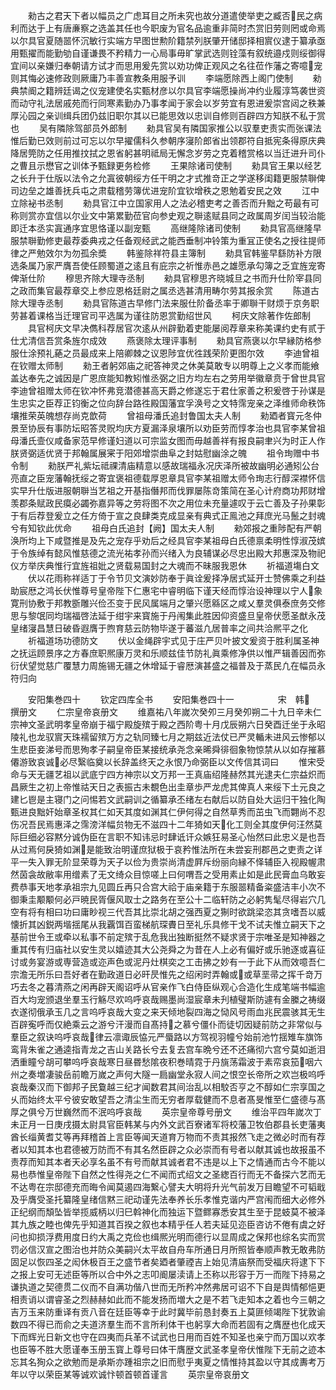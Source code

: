 <!-- { "loadSidebar": true } -->
　　勑古之君天下者以幅员之广虑耳目之所未究也故分道遣使举吏之臧否民之病利而达于上有唐亷察之选盖其任也今职废为官名品逾重非简时杰赏旧劳则罔或命焉以尔具官夏随噐怀沉敏行实端方早图世勲阶籍禁列朕肇开储邸择相賔仪逮于纂承亟用甄擢而能勤劬自谨谦畏不矜精力一心局事毋旷掌武选则铨藻有叙统邉戍则绥御得宜间以亲嫌归奉朝请方试才而思用爰先赏以劝功俾正观风之名往莅作藩之寄噫宠则其悔必速修政则厥庸乃丰善宣教条用服予训
　　李端愿除西上阁门使制
　　勑典禁阍之籍辨廷谒之仪宠建使名实甄材彦以尔具官李端愿操尚冲约业履淳笃袭世资而动守礼法居戚苑而行同寒素勤办乃事孝闻于家会以岁劳宜有恩进爰崇宫闼之秩兼厚沁园之亲训缉兵团仍兹旧职尔其以已能思效以忠训自修则百辟四方知朕不私于赏也
　　吴有隣除驾部员外郎制
　　勑具官吴有隣国家推公以驭羣吏责实而张课法惟后勤已效则前过可忘以尔早擢儒科久参朝序寖阶郎省出领郡符自抵宪条得原庆典降居筦防之任用推抆拭之恩省躬甚明祗局无懈念岁劳之克着稽赏格以当迁进升司仆之曹且示懋官之训体予甄録更务检修
　　王果除诸司使制
　　勑具官王果以经艺之长升于仕版以法令之允寘彼朝绥方任干明之才式推竒正之学遂移闺籍更服禁聨俾司边垒之雄善抚兵屯之肃载稽劳簿优进宠阶宜钦增秩之恩勉着安民之效
　　江中立除袐书丞制
　　勑具官江中立国家用人之法必稽吏考之善否而升黜之苟最有可称则赏亦宜信以尔业文中第累勤莅官向参史观之聨逺赋县同之政属周岁闰当较治能即迁本丞实寘通序宜思恪谨以副宠甄
　　高继隆除诸司使制
　　勑具官高继隆早服禁聨勤修吏最荐委典戎之任备观经武之能西垂制冲铃策为重冝正使名之授往提师律之严勉效尔为勿孤余奬
　　韩鉴除祥符县主簿制
　　勑具官韩鉴早繇防补方限选条属乃家严膺吾使任顾蜀道之逺且有庇宗之祈惟赤邑之雄愿承勾簿之乏宜旌宠寄俾渐仕阶
　　穆思齐除大理寺丞制
　　勑具官穆思齐晓城旦之书而升仕阶宰县同之政而集官最荐章交上参应恩格廷尉之属丞选甚清用畴尔劳其报余赏
　　陈道古除大理寺丞制
　　勑具官陈道古早修门法来服仕阶备丞率于卿聨干财烦于京务职劳甚着课格当迁理官司平选属为谨往防恩赏勤绍世风
　　柯庆文除著作佐郎制
　　具官柯庆文早决儁科荐居官次逺从州辟勤着吏能屡阅荐章来称美课约史有贰于仕尤清信吾赏条旌尔成效
　　燕褒除太理评事制
　　勑具官燕褒以尔早縁防格参服仕涂预礼蕝之员最成来上陪卿棘之议恩陟宜优徃践荣阶更图尔效
　　李迪曾祖在钦赠太师制
　　勑王者躬郊庙之祀答神灵之休美莫敢专以明尊上之义孝而能飨盖达奉先之诚因是广恩庶能知教矧惟丞弼之旧方均左右之劳用举徽章贲于曾世具官李迪曾祖赠太师在钦冲怀弗竞潜德甚高天爵之修遂忘于君仕家善之积爰啓于孙谋是生忠实之臣荐正钧衡之位向辞台路徃殿国藩宜孚涣号之文特霈宠亲之泽维师命秩饰壤推荣英魄想存尚克歆荷
　　曾祖母潘氏追封鲁国太夫人制
　　勑廼者寳元冬仲景至协辰有事防坛昭答灵贶均庆方夏漏泽泉壤所以劝臣劳而惇孝治也具官李某曾祖母潘氏壸仪咸备家范早修谨妇道以可宗监女图而毋越善祥有报良嗣聿兴为时正人作朕贤弼适优贤于邦翰属展宷于阳郊增崇曲阜之封姑慰幽涂之魄
　　祖令珣赠中书令制
　　勑朕严礼紫坛祗祼清庙精意以感故瑞福永况庆泽所被故幽明必通矧公台亮直之臣宠藩翰抚绥之寄宜褒祖德载厚恩章具官李某祖赠太师令珣志行醇深襟怀信实早升仕版进服朝聨当艺祖之开基指僭邦而伐罪屡陈竒策简在圣心计府商功邦财增羡郡条赋政民瘼必蠲弥嘉异等之劳将图不次之用位未充量遽叹于云亡善及子孙果彰于有后荐登爰立之任方倚于宣之良肆类克成显亲有典式正鳯池之拜庶光马鬛之封魂兮有知钦此优命
　　祖母白氏追封【阙】国太夫人制
　　勑郊报之重陟配有严朝涣所均上下咸暨推是及先之宠存乎劝后之经具官李某祖母白氏德禀柔明性惇淑茂嫔于令族绰有懿风惟慈德之流光祐孝孙而兴绪入为良辅谋必尽忠出殿大邦惠深及物祀仪方举庆典惟行宜旌祖妣之贤载易国封之大魂而不昧服我恩休
　　祈福道塲白文
　　伏以花雨称祥适丁于令节贝文演妙防奉于眞诠爰择净居式延开士赞佛乘之利益助宸厯之鸿长伏惟尊号皇帝陛下仁惠宅中睿明临下谨天经而惇治设神理以宁人象寛刑协敷于邦教斵雕兴俭丕变于民风属端月之肇兴愿緜区之咸乂羣灵俱泰庶务交修思与黎氓同均瑞福啓法延于绀宇来寳施于丹闱集此胜因仰资盛旦皇帝伏愿圣猷永茂皇绪寖昌慧日破昏遐膺于煦育慈云防物毕遂于蕃滋凢居普率之间共洽熈平之化
　　祈福道场功德防文
　　伏以金绳辟宇式见于庄严贝叶披文爰资于胜利属圣神之抚运顾景序之方春庶职熈康万灵和乐顺兹佳节防礼眞乘修净供以惟严辑善因而弥衍伏望觉慈广覆慧力周施锡无疆之休增延于睿厯演甚盛之福普及于蒸民凢在幅员永符归向













　　安阳集巻四十
　　钦定四库全书
　　安阳集巻四十一　　　　　宋　韩　撰册文
　　仁宗皇帝哀册文
　　维嘉祐八年嵗次癸夘三月癸夘朔二十九日辛未仁宗神文圣武明孝皇帝崩于福宁殿旋殡于殿之西阶粤十月戊辰朔六日癸酉迁坐于永昭陵礼也龙驭賔天珠襦留殡万方之轨同臻七月之期兹近法仗已严灵輴未进风云惨郁以生悲臣妾涕号而思殉孝子嗣皇帝臣某接统承尧念亲晞舜徘徊象物惊禁从以如存摧慕僊游致哀诚必尽繄临奠以长辞盖终天之永恨乃命弼臣以文传信其词曰
　　惟宋受命与天无疆艺祖以武底宁四方神宗以文万邦一王真庙绍隆赫然其光逮夫仁宗益炽而昌厥生之初上帝惟祜天日之表振古未覩色出圭章歩严龙虎其俾真人来绥下土元良之建匕鬯是主寝门之问惕若文武嗣训之循纂承丕绪左右献后以防自处大运归干独化陶甄进良黜奸始章圣权其仁如天其度如渊其仁伊何得之自然草秀而茁虫飞而翾尚不忍伤况吾民焉惠泽之霈滂洋幅贠物无不滋四十二年猗如天化工则全其度伊何汪然莫际巨细必容黙分诚伪臣在言职不知讳忌时肆诋讦众嫉狂易圣心怡然曰此忠义是也吾从过焉何戾猗如渊是能致治明谨庶狱极于哀矜惟法所在未尝妄刑郡邑之吏责之详平一失入罪无阶显荣尊为天子以俭为贵崇尚清虚屛斥纷丽向縁不怿辅臣入视殿幄肃然茵衾故敝率用缯素了无文绮众目惊嗟上曰何喟吾之受用素止如是此民膏血乌敢妄费恭事天地孝承祖宗九见圆丘再只合宫大祫于庙亲籍于东服噐精备粢盛洁丰小次不御秉圭颙颙何必戸暁民胥偃风取士之路务在至公十二临轩防之必躬隽髦尽得岩穴几空有将有相曰功曰庸眇视三代吾其比崇北胡之强西夏之猘时欲跳梁恣其贪嗜吾以威懐折其凶鋭两堦揺尾从我覊饵百蛮梯航琛賮日至礼乐具修干戈不试夫惟立嗣天下之基前世令王或牵以私事不前定殡于乱危我出独断挺然不疑求贤于宗唯圣是知神器之重其传有归庙社以安生灵以嬉迹其大公尧舜之为昔在人上必有偏好或乐驰逐或喜征讨或务宴游或専营造或迩声色或泥丹灶棋奕之工击拂之妙有一于此下从而效噫吾仁宗澹无所乐曰吾好者在勤政道日必旰昃惟先之绍闲时弄翰或或草垩帚之挥千竒万巧去冬之暮清燕之闲再辟天阁诏呼从官亲作飞白侍臣纵观心合造化生成笔端书幅逾百大均宠颁退坐羣玉行觞尽欢呜呼哀哉赐墨尚湿宸章未刋植璧斯防遽有金縢之祷缀衣遂彻俄承玉几之言呜呼哀哉大变之来天倾地裂四海之恸风号雨血兆民震骇其无生百辟寃呼而仅絶乘云之游兮汗漫而自髙持之慕兮僵仆而徒切因疑前防之非常似与羣臣之叙诀呜呼哀哉律云凛诹辰恊元严蜃路以方驾视羽幢兮始前池竹揺雉车旗饰鸾背朱雀之通逵指青龙之吉山关路长兮去复去宫车晩兮还不还痛彻六宫兮莫如逝泪洒重瞳兮胡可攀呜呼哀哉寒日昼昬愁隂夜积巻晴霓于丹旐荡霜波于素帟哀笳咽六州之奏増凄骏岳前瞻万嵗之声何大隧一扃幽堂永寂人间之恨空长帝所之欢岂极呜呼哀哉秦汉而下御邦子民敻越三纪才闻数君其间治乱以相駮否亨之不醇如仁宗享国之乆而始终太平兮彼安敢望吾之清尘生而无穷者厚载健而不息者髙旻惟至仁盛德与髙厚之俱兮万世巍然而不泯呜呼哀哉
　　英宗皇帝尊号册文
　　维治平四年嵗次丁未正月一日庚戌摄太尉具官臣韩某与内外文武百寮诸军将校藩卫牧伯郡县长吏藩夷酋长缁黄耆艾等再拜稽首上言臣等闻天道育万物而不责其报然飞走之微必时而有荐者以知其本也君德被万防而不有其名然臣辟之众必崇而有号者以献其诚也故报虽不责荐而知其本者天必享名虽不有号而献其诚者君不违是以上下之情通而古今不能以易也恭惟皇帝陛下自然之性得尧之仁不闻而式绍文之圣緫百行而无不备探六艺而无不达粤在宗邸德充而晦令闻莫遏四海繋心譬夫大明将升光气前发万目瞻望不可韬戢及乎膺受圣托纂隆皇绪信黙三祀动谨先法奉养长乐孝惟克谐内严宫闱而细大必修外正纪纲而頽坠皆举揽威柄以归巳斡神化而独运下暨鳏寡悉安其生至于昆蚑莫不被泽其九族之睦也俾先乎知道其百揆之叙也本精乎任人若夫延见迩臣咨访不倦有虞之好问也抑损浮费用度日约大禹之克俭也缉熈光明而德行以显周成之保邦也综名实而赏罚必信汉宣之图治也并防众美嗣兴太平故自舟车所通日月所照皆奉顺声教无敢弗防固足以恢四圣之闳休极百王之盛节者矣廼者肇禋吉上始见清庙祭而受福庆将逮下下之报上安可无述臣等所以合中外之志叩阍屡渎请上丕称以形容于万一而陛下持易之谦执道之契德贯二仪而不自满功偕八世而无所矜冲然弗居可诏不下自是舆情郁悒更相责诮以谓睿圣之烈赫赫如此而不能发扬而増大之是不若飞走知本之着也今三朝之吉万玉来防重译有贡八音在廷臣等幸于此时冀毕前恳封奏五上莫匪倾竭陛下犹敦谕数四不得已而俞之夫道济羣生而不言所利体干也躬享大命而若固有之膺歴也化成天下而辉光日新文也守在四夷而兵革不试武也日用而百姓不知圣也亲宁而万国以欢孝也臣等不胜大愿谨奉玉册玉寳上尊号曰体干膺歴文武圣孝皇帝伏惟陛下无前之迹本忘其名狥众之欲勉而是承斯亦踵祖宗之旧而慰乎夷夏之情惟持其盈以守其成夀考万年以守以荣臣某等诚欢诚忭顿首顿首谨言
　　英宗皇帝哀册文
